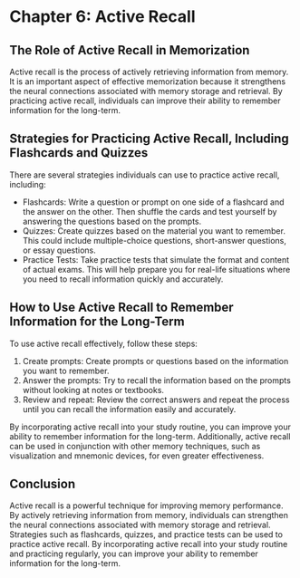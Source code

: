 Chapter 6: Active Recall
========================

The Role of Active Recall in Memorization
-----------------------------------------

Active recall is the process of actively retrieving information from memory. It is an important aspect of effective memorization because it strengthens the neural connections associated with memory storage and retrieval. By practicing active recall, individuals can improve their ability to remember information for the long-term.

Strategies for Practicing Active Recall, Including Flashcards and Quizzes
-------------------------------------------------------------------------

There are several strategies individuals can use to practice active recall, including:

* Flashcards: Write a question or prompt on one side of a flashcard and the answer on the other. Then shuffle the cards and test yourself by answering the questions based on the prompts.
* Quizzes: Create quizzes based on the material you want to remember. This could include multiple-choice questions, short-answer questions, or essay questions.
* Practice Tests: Take practice tests that simulate the format and content of actual exams. This will help prepare you for real-life situations where you need to recall information quickly and accurately.

How to Use Active Recall to Remember Information for the Long-Term
------------------------------------------------------------------

To use active recall effectively, follow these steps:

1. Create prompts: Create prompts or questions based on the information you want to remember.
2. Answer the prompts: Try to recall the information based on the prompts without looking at notes or textbooks.
3. Review and repeat: Review the correct answers and repeat the process until you can recall the information easily and accurately.

By incorporating active recall into your study routine, you can improve your ability to remember information for the long-term. Additionally, active recall can be used in conjunction with other memory techniques, such as visualization and mnemonic devices, for even greater effectiveness.

Conclusion
----------

Active recall is a powerful technique for improving memory performance. By actively retrieving information from memory, individuals can strengthen the neural connections associated with memory storage and retrieval. Strategies such as flashcards, quizzes, and practice tests can be used to practice active recall. By incorporating active recall into your study routine and practicing regularly, you can improve your ability to remember information for the long-term.
